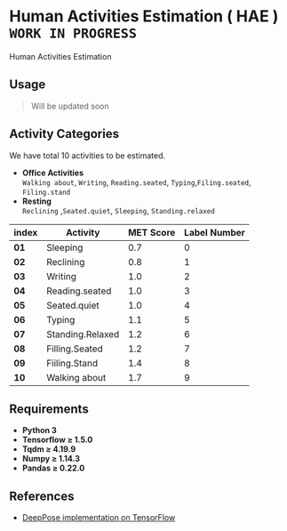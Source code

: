 # Human Activities Estimation ( HAE ) `WORK IN PROGRESS`
Human Activities Estimation

## Usage
> Will be updated soon


## Activity Categories
We have total 10 activities to be estimated.

* **Office Activities<br/>**
  `Walking about`, `Writing`, `Reading.seated`, `Typing`,`Filing.seated`, `Filing.stand`<br />
* **Resting<br />**
`Reclining` ,`Seated.quiet`, `Sleeping`, `Standing.relaxed`<br />

 index | Activity | MET Score | Label Number
 ------|----------|-----------|-------------
 **01** | Sleeping | 0.7 | 0
 **02** | Reclining | 0.8 | 1
 **03** | Writing | 1.0 | 2
 **04** | Reading.seated | 1.0 | 3
 **05** | Seated.quiet | 1.0 | 4
 **06** | Typing | 1.1 | 5
 **07** | Standing.Relaxed | 1.2 | 6
 **08** | Filling.Seated | 1.2 | 7
 **09** | Fiiling.Stand | 1.4 | 8
 **10** | Walking about | 1.7 | 9

## Requirements
- **Python 3**
- **Tensorflow ≥ 1.5.0**
- **Tqdm ≥ 4.19.9**
- **Numpy ≥ 1.14.3**
- **Pandas ≥ 0.22.0**

## References
- [DeepPose implementation on TensorFlow](https://github.com/asanakoy/deeppose_tf)
